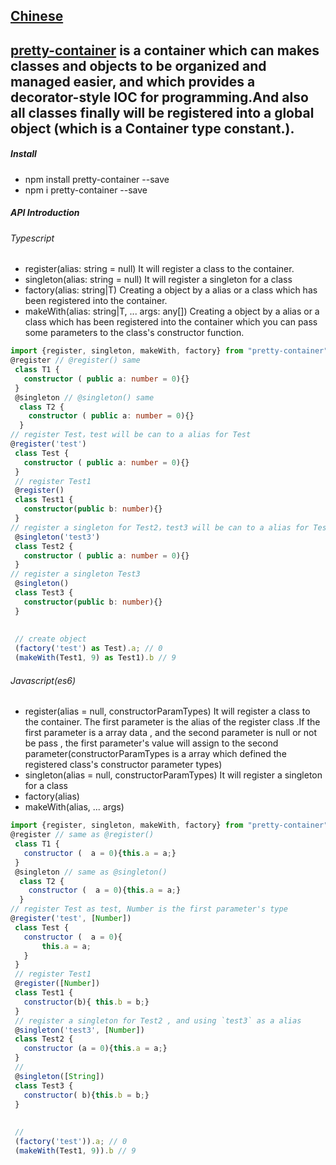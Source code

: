 ## [Chinese](/README.zh.md)
## [pretty-container](https://www.npmjs.com/package/pretty-container) is a container which can makes classes and objects to be organized and managed easier, and which provides a decorator-style IOC for programming.And also all classes finally will be registered into a global object (which is a Container type constant.).
##### Install
- npm install pretty-container --save
- npm i pretty-container --save
##### API Introduction
###### Typescript
- register(alias: string = null) It will register a class to the container.
- singleton(alias: string = null) It will register a singleton for a class
- factory(alias: string|T) Creating a object by a alias or a class which has been registered into the container.  
- makeWith(alias: string|T, ... args: any[]) Creating a object by a alias or a class which has been registered into the container which you can pass some parameters to the class's constructor function. 

````typescript
import {register, singleton, makeWith, factory} from "pretty-container";
@register // @register() same
 class T1 {
   constructor ( public a: number = 0){}
 }
 @singleton // @singleton() same
  class T2 {
    constructor ( public a: number = 0){}
  }
// register Test，test will be can to a alias for Test
@register('test')
 class Test {
   constructor ( public a: number = 0){}
 }
 // register Test1
 @register()
 class Test1 {
   constructor(public b: number){}
 }
// register a singleton for Test2，test3 will be can to a alias for Test2
 @singleton('test3')
 class Test2 {
   constructor ( public a: number = 0){}
 }
// register a singleton Test3
 @singleton()
 class Test3 {
   constructor(public b: number){}
 }
 
 
 // create object
 (factory('test') as Test).a; // 0
 (makeWith(Test1, 9) as Test1).b // 9
````

###### Javascript(es6)
- register(alias = null, constructorParamTypes) It will register a class to the container. The first parameter is the alias of the register class .If the first parameter is a array data , and the second parameter is null or not be pass , the first parameter's value will assign to the second parameter(constructorParamTypes is a array which defined the registered class's constructor parameter types)
- singleton(alias = null, constructorParamTypes) It will register a singleton for a class
- factory(alias) 
- makeWith(alias, ... args) 
````javascript
import {register, singleton, makeWith, factory} from "pretty-container";
@register // same as @register()
 class T1 {
   constructor (  a = 0){this.a = a;}
 }
 @singleton // same as @singleton()
  class T2 {
    constructor (  a = 0){this.a = a;}
  }
// register Test as test, Number is the first parameter's type
@register('test', [Number])
 class Test {
   constructor (  a = 0){
       this.a = a;
   }
 }
 // register Test1
 @register([Number])
 class Test1 {
   constructor(b){ this.b = b;}
 }
 // register a singleton for Test2 , and using `test3` as a alias
 @singleton('test3', [Number])
 class Test2 {
   constructor (a = 0){this.a = a;}
 }
 //
 @singleton([String])
 class Test3 {
   constructor( b){this.b = b;}
 }
 
 
 // 
 (factory('test')).a; // 0
 (makeWith(Test1, 9)).b // 9
````

